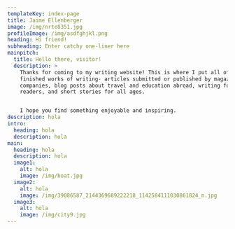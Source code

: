 ```yaml
---
templateKey: index-page
title: Jaime Ellenberger
image: /img/nrte8351.jpg
profileImage: /img/asdfghjkl.png
heading: Hi friend!
subheading: Enter catchy one-liner here
mainpitch:
  title: Hello there, visitor!
  description: >
    Thanks for coming to my writing website! This is where I put all of my
    finished works of writing- articles submitted or published by magazines or
    companies, blog posts about travel and education abroad, writing for young
    readers, and short stories for all ages.


    I hope you find something enjoyable and inspiring. 
description: hola
intro:
  heading: hola
  description: hola
main:
  heading: hola
  description: hola
  image1:
    alt: hola
    image: /img/boat.jpg
  image2:
    alt: hola
    image: /img/39086587_2144369689222218_1142584111030861824_n.jpg
  image3:
    alt: hola
    image: /img/city9.jpg
---
```

